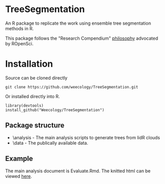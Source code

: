 # TreeSegmentation

An R package to replicate the work using ensemble tree segmentation methods in R.

This package follows the "Research Compendium" [philosophy](https://github.com/ropensci/rrrpkg/blob/master/README.md) advocated by ROpenSci.

# Installation

Source can be cloned directly

```
git clone https://github.com/weecology/TreeSegmentation.git
```

Or installed directly into R.

```
library(devtools)
install_github("Weecology/TreeSegmentation")
```

## Package structure
* \analysis - The main analysis scripts to generate trees from lidR clouds
* \data - The publically available data.

## Example

The main analysis document is Evaluate.Rmd. The knitted html can be viewed [here](https://github.com/weecology/TreeSegmentation/blob/master/analysis/Evaluate.html).
